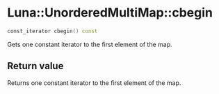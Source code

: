 # Luna::UnorderedMultiMap::cbegin

```c++
const_iterator cbegin() const
```

Gets one constant iterator to the first element of the map. 



## Return value
Returns one constant iterator to the first element of the map. 

